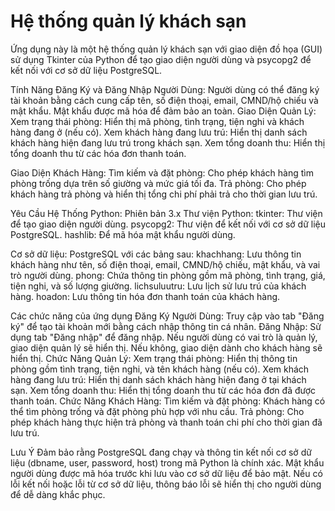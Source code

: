 # Hệ thống quản lý khách sạn

Ứng dụng này là một hệ thống quản lý khách sạn với giao diện đồ họa (GUI) sử dụng Tkinter của Python để tạo giao diện người dùng và psycopg2 để kết nối với cơ sở dữ liệu PostgreSQL.

Tính Năng
Đăng Ký và Đăng Nhập Người Dùng: Người dùng có thể đăng ký tài khoản bằng cách cung cấp tên, số điện thoại, email, CMND/hộ chiếu và mật khẩu. Mật khẩu được mã hóa để đảm bảo an toàn.
Giao Diện Quản Lý:
Xem trạng thái phòng: Hiển thị mã phòng, tình trạng, tiện nghi và khách hàng đang ở (nếu có).
Xem khách hàng đang lưu trú: Hiển thị danh sách khách hàng hiện đang lưu trú trong khách sạn.
Xem tổng doanh thu: Hiển thị tổng doanh thu từ các hóa đơn thanh toán.

Giao Diện Khách Hàng:
Tìm kiếm và đặt phòng: Cho phép khách hàng tìm phòng trống dựa trên số giường và mức giá tối đa.
Trả phòng: Cho phép khách hàng trả phòng và hiển thị tổng chi phí phải trả cho thời gian lưu trú.

Yêu Cầu Hệ Thống
Python: Phiên bản 3.x
Thư viện Python:
tkinter: Thư viện để tạo giao diện người dùng.
psycopg2: Thư viện để kết nối với cơ sở dữ liệu PostgreSQL.
hashlib: Để mã hóa mật khẩu người dùng.

Cơ sở dữ liệu: PostgreSQL với các bảng sau:
khachhang: Lưu thông tin khách hàng như tên, số điện thoại, email, CMND/hộ chiếu, mật khẩu, và vai trò người dùng.
phong: Chứa thông tin phòng gồm mã phòng, tình trạng, giá, tiện nghi, và số lượng giường.
lichsuluutru: Lưu lịch sử lưu trú của khách hàng.
hoadon: Lưu thông tin hóa đơn thanh toán của khách hàng.

Các chức năng của ứng dụng
Đăng Ký Người Dùng: Truy cập vào tab "Đăng ký" để tạo tài khoản mới bằng cách nhập thông tin cá nhân.
Đăng Nhập: Sử dụng tab "Đăng nhập" để đăng nhập. Nếu người dùng có vai trò là quản lý, giao diện quản lý sẽ hiển thị. Nếu không, giao diện dành cho khách hàng sẽ hiển thị.
Chức Năng Quản Lý:
Xem trạng thái phòng: Hiển thị thông tin phòng gồm tình trạng, tiện nghi, và tên khách hàng (nếu có).
Xem khách hàng đang lưu trú: Hiển thị danh sách khách hàng hiện đang ở tại khách sạn.
Xem tổng doanh thu: Hiển thị tổng doanh thu từ các hóa đơn đã được thanh toán.
Chức Năng Khách Hàng:
Tìm kiếm và đặt phòng: Khách hàng có thể tìm phòng trống và đặt phòng phù hợp với nhu cầu.
Trả phòng: Cho phép khách hàng thực hiện trả phòng và thanh toán chi phí cho thời gian đã lưu trú.

Lưu Ý
Đảm bảo rằng PostgreSQL đang chạy và thông tin kết nối cơ sở dữ liệu (dbname, user, password, host) trong mã Python là chính xác.
Mật khẩu người dùng được mã hóa trước khi lưu vào cơ sở dữ liệu để bảo mật.
Nếu có lỗi kết nối hoặc lỗi từ cơ sở dữ liệu, thông báo lỗi sẽ hiển thị cho người dùng để dễ dàng khắc phục.
